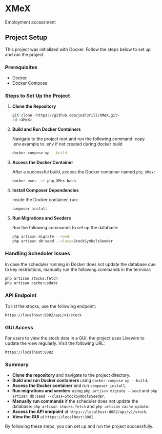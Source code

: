 # XMeX
 Employment accessment

## Project Setup

This project was initialized with Docker. Follow the steps below to set up and run the project.

### Prerequisites

- Docker
- Docker Compose

### Steps to Set Up the Project

1. **Clone the Repository**

   ```sh
   git clone <https://github.com/josh3rill/XMeX.git>
   cd <XMeX>
   ```

2. **Build and Run Docker Containers**

   Navigate to the project root and run the following command:
   copy .env.example to .env if not created during docker build
   ```sh
   docker-compose up --build
   ```

3. **Access the Docker Container**

   After a successful build, access the Docker container named `php_XMex`:

   ```sh
   docker exec -it php_XMex bash
   ```

4. **Install Composer Dependencies**

   Inside the Docker container, run:

   ```sh
   composer install
   ```

5. **Run Migrations and Seeders**

   Run the following commands to set up the database:

   ```sh
   php artisan migrate --seed
   php artisan db:seed --class=StockSymbolsSeeder
   ```

### Handling Scheduler Issues

In case the scheduler running in Docker does not update the database due to key restrictions, manually run the following commands in the terminal:

```sh
php artisan stocks:fetch
php artisan cache:update
```

### API Endpoint

To list the stocks, use the following endpoint:

```
https://localhost:8082/api/v1/stock
```

### GUI Access

For users to view the stock data in a GUI, the project uses Livewire to update the view regularly. Visit the following URL:

```
https://localhost:8082
```

### Summary

- **Clone the repository** and navigate to the project directory.
- **Build and run Docker containers** using `docker-compose up --build`.
- **Access the Docker container** and run `composer install`.
- **Run migrations and seeders** using `php artisan migrate --seed` and `php artisan db:seed --class=StockSymbolsSeeder`.
- **Manually run commands** if the scheduler does not update the database: `php artisan stocks:fetch` and `php artisan cache:update`.
- **Access the API endpoint** at `https://localhost:8082/api/v1/stock`.
- **View the GUI** at `https://localhost:8082`.

By following these steps, you can set up and run the project successfully.

